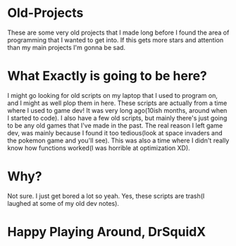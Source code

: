 # Old-Projects
These are some very old projects that I made long before I found the area of programming that I wanted to get into. If this gets more stars and attention than my main projects I'm gonna be sad.

# What Exactly is going to be here?
I might go looking for old scripts on my laptop that I used to program on, and I might as well plop them in here. These scripts are actually from a time where I used to game dev! It was very long ago(10ish months, around when I started to code). I also have a few old scripts, but mainly there's just going to be any old games that I've made in the past. The real reason I left game dev, was mainly because I found it too tedious(look at space invaders and the pokemon game and you'll see). This was also a time where I didn't really know how functions worked(I was horrible at optimization XD). 

# Why?
Not sure. I just get bored a lot so yeah. Yes, these scripts are trash(I laughed at some of my old dev notes).

# Happy Playing Around, DrSquidX
